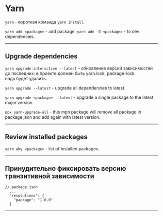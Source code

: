 # Yarn

`yarn` - короткая команда `yarn install`.

`yarn add <package>` - add package.
`yarn add -D <package>` - to dev dependencies.
___

## Upgrade dependencies

`yarn upgrade-interactive --latest` - обновление версий зависимостей до последних; в проекте должен быть yarn.lock, package-lock  
надо будет удалить.

`yarn upgrade --latest` - upgrade all dependencies to latest.

`yarn upgrade <package> --latest` - upgrade a single package to the latest major version.

`npx yarn-upgrade-all` - this mpn package will remove all package in package.json and add again with latest version.
___

## Review installed packages

`yarn why <package>` - list of installed packages.
___

## Принудительно фиксировать версию транзитивной зависимости

```
// package.json
  ...
  "resolutions": {
    "package": "1.0.0"
  }
```
___
